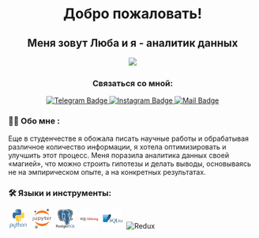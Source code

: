 <div id="header", align="center">
  <h1> Добро пожаловать! </h1>
  <h2> Меня зовут Люба и я - аналитик данных </h2>
</div>


<div id="header", align="center">
  <img src="https://media2.giphy.com/media/mCRJDo24UvJMA/giphy.gif?cid=ecf05e47x6f62c1rbomxkchjlozw548c92y4n4koh6yfpq4w&rid=giphy.gif&ct=g" width="200"/>
</div>

<div id="badges", align="center">
  <h3> Связаться со мной: </h3>
</div>

<div id="badges", align="center">
   <a href="https://t.me/lubamorozova">
     <img src="https://img.shields.io/badge/Telegram-blue?style=for-the-badge&logo=telegram&logoColor=white" alt="Telegram Badge"/>
  </a>
  <a href="https://instagram.com/lubamartynova?igshid=YmMyMTA2M2Y=">
    <img src="https://img.shields.io/badge/Instagram-pink?style=for-the-badge&logo=instagram&logoColor=white" alt="Instagram Badge"/>
  </a>
   <a href="mailto:lubasha97@bk.ru">
  <img src="https://img.shields.io/badge/mail-blue?style=for-the-badge&logo=mail&logoColor=white" alt="Mail Badge"/>
  </a>
</div>

### :woman_technologist: Обо мне :
Еще в студенчестве я обожала писать научные работы и обрабатывая различное
количество информации, я хотела оптимизировать и улучшить этот процесс. Меня поразила
аналитика данных своей «магией», что можно строить гипотезы и делать выводы,
основываясь не на эмпирическом опыте, а на конкретных результатах.

### :hammer_and_wrench: Языки и инструменты:
<div>
  <img src="https://github.com/devicons/devicon/blob/master/icons/python/python-original-wordmark.svg" width="40" height="40"/>&nbsp;
  <img src="https://github.com/devicons/devicon/blob/master/icons/jupyter/jupyter-original-wordmark.svg" width="40" height="40"/>&nbsp;
  <img src="https://github.com/devicons/devicon/blob/master/icons/postgresql/postgresql-original-wordmark.svg" title="PostgreSQL" alt="PostgreSQL" width="40" height="40"/>&nbsp;
  <img src="https://github.com/devicons/devicon/blob/master/icons/sqlalchemy/sqlalchemy-original-wordmark.svg" title="SQLAlchemy" alt="SQLAlchemy" width="40" height="40"/>&nbsp;
  <img src="https://github.com/devicons/devicon/blob/master/icons/sqlite/sqlite-original-wordmark.svg" title="SQLite" alt="SQLite" width="40" height="40"/>&nbsp;
  <img src="https://img.icons8.com/color/256/tableau-software.png" title="Tableau" alt="Redux " width="40" height="40"/>&nbsp;
</div>
